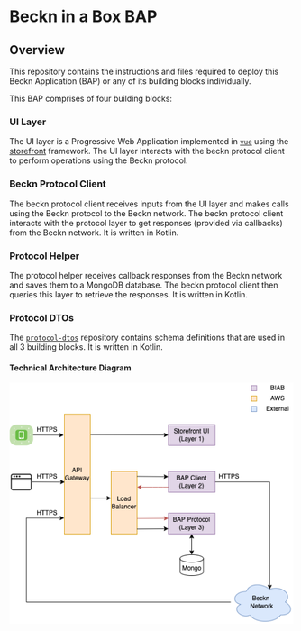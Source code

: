 # Beckn in a Box BAP

## Overview

This repository contains the instructions and files required to deploy this
Beckn Application (BAP) or any of its building blocks individually.

This BAP comprises of four building blocks:

### UI Layer

The UI layer is a Progressive Web Application implemented in
[`vue`](https://github.com/vuejs/vue) using the
[storefront](https://github.com/vuestorefront/vue-storefront) framework. The UI
layer interacts with the beckn protocol client to perform operations using the
Beckn protocol.

### Beckn Protocol Client

The beckn protocol client receives inputs from the UI layer and makes calls
using the Beckn protocol to the Beckn network. The beckn protocol client
interacts with the protocol layer to get responses (provided via callbacks) from
the Beckn network. It is written in Kotlin.

### Protocol Helper

The protocol helper receives callback responses from the Beckn network and saves
them to a MongoDB database. The beckn protocol client then queries this layer to
retrieve the responses. It is written in Kotlin.

### Protocol DTOs

The [`protocol-dtos`](https://github.com/beckn/protocol-dtos) repository
contains schema definitions that are used in all 3 building blocks. It is
written in Kotlin.

#### Technical Architecture Diagram

![Technical Architecture Diagram](documentation/assets/technical-architecture.png)
